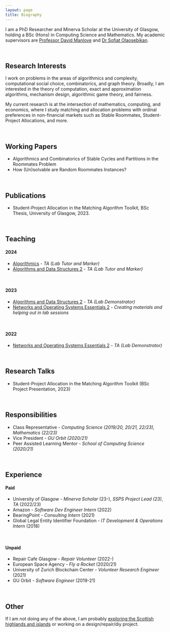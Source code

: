```yaml
--- 
layout: page
title: Biography
--- 
```


I am a PhD Researcher and Minerva Scholar at the University of Glasgow, holding a BSc (Hons) in Computing Science and Mathematics. My academic supervisors are [Professor David Manlove](https://www.dcs.gla.ac.uk/~davidm/) and [Dr Sofiat Olaosebikan](https://www.dcs.gla.ac.uk/~sofiat/).

<p>&nbsp;</p>

## Research Interests
I work on problems in the areas of algorithmics and complexity, computational social choice, combinatorics, and graph theory. Broadly, I am interested in the theory of computation, exact and approximation algorithms, mechanism design, algorithmic game theory, and fairness.

My current research is at the intersection of mathematics, computing, and economics, where I study matching and allocation problems with ordinal preferences in non-financial markets such as Stable Roommates, Student-Project Allocations, and more.

<p>&nbsp;</p>


## Working Papers
- Algorithmics and Combinatorics of Stable Cycles and Partitions in the Roommates Problem
- How (Un)solvable are Random Roommates Instances?

<p>&nbsp;</p>


## Publications
- Student-Project Allocation in the Matching Algorithm Toolkit, BSc Thesis, University of Glasgow, 2023.

<p>&nbsp;</p>


## Teaching
#### 2024
- [Algorithmics](https://www.gla.ac.uk/coursecatalogue/course/?code=COMPSCI2026) - _TA (Lab Tutor and Marker)_
- [Algorithms and Data Structures 2](https://www.gla.ac.uk/coursecatalogue/course/?code=COMPSCI2007) - _TA (Lab Tutor and Marker)_

<p>&nbsp;</p>

#### 2023
- [Algorithms and Data Structures 2](https://www.gla.ac.uk/coursecatalogue/course/?code=COMPSCI2007) - _TA (Lab Demonstrator)_
- [Networks and Operating Systems Essentials 2](https://www.gla.ac.uk/coursecatalogue/course/?code=COMPSCI2024) - _Creating materials and helping out in lab sessions_

<p>&nbsp;</p>

#### 2022
- [Networks and Operating Systems Essentials 2](https://www.gla.ac.uk/coursecatalogue/course/?code=COMPSCI2024) - _TA (Lab Demonstrator)_

<p>&nbsp;</p>


## Research Talks
- Student-Project Allocation in the Matching Algorithm Toolkit (BSc Project Presentation, 2023)

<p>&nbsp;</p>


## Responsibilities
- Class Representative - _Computing Science (2019/20, 20/21, 22/23), Mathematics (22/23)_
- Vice President - _GU Orbit (2020/21)_
- Peer Assisted Learning Mentor - _School of Computing Science (2020/21)_

<p>&nbsp;</p>


## Experience
#### Paid
- University of Glasgow - _Minerva Scholar_ (23-),  _SSPS Project Lead (23)_, _TA_ (2022/23)
- Amazon - _Software Dev Engineer Intern_ (2022)
- BearingPoint - _Consulting Intern_ (2021)
- Global Legal Entity Identifier Foundation - _IT Development & Operations Intern_ (2018)

<p>&nbsp;</p>

#### Unpaid 
- Repair Cafe Glasgow - _Repair Volunteer_ (2022-)
- European Space Agency - _Fly a Rocket_ (2020/21)
- University of Zurich Blockchain Center - _Volunteer Research Engineer_ (2021)
- GU Orbit - _Software Engineer_ (2019-21)

<p>&nbsp;</p>


## Other
If I am not doing any of the above, I am probably [exploring the Scottish highlands and islands](scotland) or working on a design/repair/diy project.